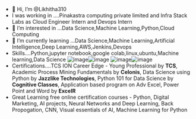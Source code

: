 - 👋 Hi, I’m @Likhitha310
-  I was working in ....Pinakastra computing private limited and Infra Stack Labs as Cloud Engineer Intern and Devops Intern
- 👀 I’m interested in ...Data Science,Machine Learning,Python,Cloud Computing
- 🌱 I’m currently learning ...Data Science,Machine Learning,Artificial Intelligence,Deep Learning,AWS,Jenkins,Devops
- Skills....Python,jupyter notebook,google colab,linux,ubuntu,Machine learning,Data Science
![image](https://github.com/Likhitha310/Likhitha310/assets/133338541/034d3523-c54f-4211-a28d-019fb549f89f)![image](https://github.com/Likhitha310/Likhitha310/assets/133338541/106502be-11be-43bf-9e93-0cd7b488802b)
![image](https://github.com/Likhitha310/Likhitha310/assets/133338541/12226e9f-4e4c-49bc-8ea6-776c700c42f0)![image](https://github.com/Likhitha310/Likhitha310/assets/133338541/db74a8f8-b86d-4e4a-a28f-3b3f51595555)
- Certifications....TCS ION Career Edge - Young Professional by **TCS**, Academic Process Mining Fundamentals by **Celonis**, Data Science using Python by **Jazzlike Technologies**, Python 101 for Data Science by **Cognitive Classes**, Application based program on Adv Excel, Power Point and Word by **ExcelR**
- Great Learning free online certification courses - Python, Digital Marketing, AI projects, Neural Networks and Deep Learning, Back Propogation, CNN, Visual essentials of AI, Machine Learning for Python

